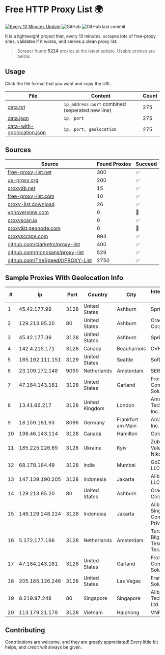
# Free HTTP Proxy List 🌍

[![Every 10 Minutes Update](https://github.com/mertguvencli/http-proxy-list/actions/workflows/main.yml/badge.svg?branch=main)](https://github.com/mertguvencli/http-proxy-list/actions/workflows/main.yml)
![GitHub](https://img.shields.io/github/license/mertguvencli/http-proxy-list)
![GitHub last commit](https://img.shields.io/github/last-commit/mertguvencli/http-proxy-list)

It is a lightweight project that, every 10 minutes, scrapes lots of free-proxy sites, validates if it works, and serves a clean proxy list.


> Scraper found **5224** proxies at the latest update. Usable proxies are below.

## Usage

Click the file format that you want and copy the URL.


|File|Content|Count|
|----|-------|-----|
|[data.txt](https://raw.githubusercontent.com/mertguvencli/http-proxy-list/main/proxy-list/data.txt)|`ip_address:port` combined (seperated new line)|275|
|[data.json](https://raw.githubusercontent.com/mertguvencli/http-proxy-list/main/proxy-list/data.json)|`ip, port`|275|
|[data-with-geolocation.json](https://raw.githubusercontent.com/mertguvencli/http-proxy-list/main/proxy-list/data-with-geolocation.json)|`ip, port, geolocation`|275|

## Sources

|Source|Found Proxies|Succeed|
|------|-------------|-------|
|[free-proxy-list.net](https://free-proxy-list.net)|300|✅|
|[us-proxy.org](https://www.us-proxy.org)|200|✅|
|[proxydb.net](http://proxydb.net)|15|✅|
|[free-proxy-list.com](https://free-proxy-list.com/?page=&port=&type%5B%5D=http&type%5B%5D=https&up_time=0&search=Search)|10|✅|
|[proxy-list.download](https://www.proxy-list.download/HTTP)|26|✅|
|[vpnoverview.com](https://vpnoverview.com/privacy/anonymous-browsing/free-proxy-servers)|0|🚫|
|[proxyscan.io](https://www.proxyscan.io)|0|✅|
|[proxylist.geonode.com](https://proxylist.geonode.com/api/proxy-list?limit=300&page=1&sort_by=lastChecked&sort_type=desc&protocols=http,https)|0|🚫|
|[proxyscrape.com](https://api.proxyscrape.com/v2/?request=displayproxies&protocol=http&timeout=10000&country=all&ssl=all&anonymity=all)|994|✅|
|[github.com/clarketm/proxy-list](https://raw.githubusercontent.com/clarketm/proxy-list/master/proxy-list-raw.txt)|400|✅|
|[github.com/monosans/proxy-list](https://raw.githubusercontent.com/monosans/proxy-list/main/proxies/http.txt)|529|✅|
|[github.com/TheSpeedX/PROXY-List](https://raw.githubusercontent.com/TheSpeedX/PROXY-List/master/http.txt)|2750|✅|


## Sample Proxies With Geolocation Info

|#|Ip|Port|Country|City|Internet Service Provider|
|-|--|----|-------|----|-------------------------|
|1|45.42.177.99|3128|United States|Ashburn|Sprint|
|2|129.213.95.20|80|United States|Ashburn|Oracle Corporation|
|3|45.42.177.39|3128|United States|Ashburn|Sprint|
|4|142.4.215.171|3128|Canada|Beauharnois|OVH SAS|
|5|165.192.111.151|3129|United States|Seattle|SoftLayer|
|6|23.109.172.148|9090|Netherlands|Amsterdam|SERVERS-COM|
|7|47.184.143.181|3128|United States|Garland|Frontier Communications Solutions|
|8|13.41.66.217|3128|United Kingdom|London|Amazon Technologies Inc.|
|9|18.159.181.93|8086|Germany|Frankfurt am Main|Amazon.com, Inc.|
|10|198.46.143.114|3128|Canada|Hamilton|ColoCrossing|
|11|185.225.226.69|3128|Ukraine|Kyiv|Zubritska Valeriia Nikolaevna|
|12|68.178.164.49|3128|India|Mumbai|GoDaddy.com, LLC|
|13|147.139.190.205|3128|Indonesia|Jakarta|Alibaba.com LLC|
|14|129.213.95.20|80|United States|Ashburn|Oracle Corporation|
|15|149.129.248.224|3128|Indonesia|Jakarta|Alibaba.com Singapore E-Commerce Private Limited|
|16|5.172.177.196|3128|Netherlands|Amsterdam|Turunc Smart Bilgisayar Ve Teknoloji Ve Dis Tecaret Limited|
|17|47.184.143.181|3128|United States|Garland|Frontier Communications Solutions|
|18|205.185.126.246|3128|United States|Las Vegas|FranTech Solutions|
|19|8.219.97.248|80|Singapore|Singapore|Alibaba (US) Technology Co., Ltd.|
|20|113.179.21.178|3128|Vietnam|Haiphong|VNPT|



## Contributing

Contributions are welcome, and they are greatly appreciated! Every
little bit helps, and credit will always be given.


